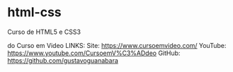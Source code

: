 # html-css
 Curso de HTML5 e CSS3

do Curso em Video
LINKS: 
Site: https://www.cursoemvideo.com/
YouTube: https://www.youtube.com/CursoemV%C3%ADdeo
GitHub: https://github.com/gustavoguanabara